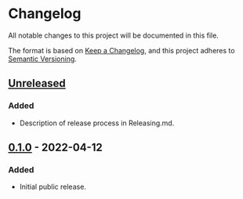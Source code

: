 # Changelog
All notable changes to this project will be documented in this file.

The format is based on [Keep a Changelog](https://keepachangelog.com/en/1.0.0/),
and this project adheres to [Semantic Versioning](https://semver.org/spec/v2.0.0.html).

## [Unreleased]

### Added

- Description of release process in Releasing.md.

## [0.1.0] - 2022-04-12

### Added

- Initial public release.

[Unreleased]: https://github.com/paltherr/zfun/compare/v0.1.0...HEAD
[0.1.0]: https://github.com/paltherr/zfun/releases/tag/v0.1.0
